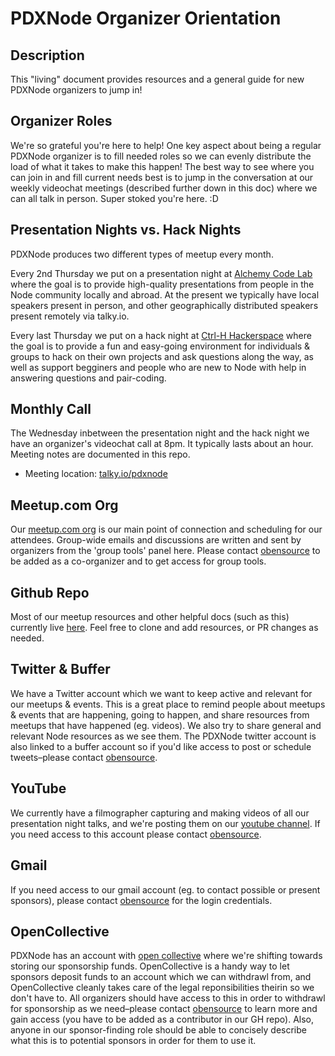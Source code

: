 # PDXNode Organizer Orientation

## Description

This "living" document provides resources and a general guide for new PDXNode organizers to jump in!

## Organizer Roles

We're so grateful you're here to help! One key aspect about being a regular PDXNode organizer is to fill needed roles so we can evenly distribute the load of what it takes to make this happen! The best way to see where you can join in and fill current needs best is to jump in the conversation at our weekly videochat meetings (described further down in this doc) where we can all talk in person. Super stoked you're here. :D

## Presentation Nights vs. Hack Nights

PDXNode produces two different types of meetup every month.

Every 2nd Thursday we put on a presentation night at [Alchemy Code Lab](https://www.alchemycodelab.com/) where the goal is to provide high-quality presentations from people in the Node community locally and abroad. At the present we typically have local speakers present in person, and other geographically distributed speakers present remotely via talky.io.

Every last Thursday we put on a hack night at [Ctrl-H Hackerspace](http://pdxhackerspace.org/) where the goal is to provide a fun and easy-going environment for individuals & groups to hack on their own projects and ask questions along the way, as well as support begginers and people who are new to Node with help in answering questions and pair-coding.

## Monthly Call

The Wednesday inbetween the presentation night and the hack night we have an organizer's videochat call at 8pm. It typically lasts about an hour. Meeting notes are documented in this repo.

* Meeting location: [talky.io/pdxnode](https://talky.io/pdxnode)

## Meetup.com Org

Our [meetup.com org](https://www.meetup.com/pdxnode/) is our main point of connection and scheduling for our attendees. Group-wide emails and discussions are written and sent by organizers from the 'group tools' panel here. Please contact [obensource](https://twitter.com/obensource) to be added as a co-organizer and to get access for group tools.

## Github Repo

Most of our meetup resources and other helpful docs (such as this) currently live [here](https://github.com/PDXNode/pdxnode). Feel free to clone and add resources, or PR changes as needed.

## Twitter & Buffer

We have a Twitter account which we want to keep active and relevant for our meetups & events. This is a great place to remind people about meetups & events that are happening, going to happen, and share resources from meetups that have happened (eg. videos). We also try to share general and relevant Node resources as we see them. The PDXNode twitter account is also linked to a buffer account so if you'd like access to post or schedule tweets–please contact [obensource](https://twitter.com/obensource).

## YouTube

We currently have a filmographer capturing and making videos of all our presentation night talks, and we're posting them on our [youtube channel](https://www.youtube.com/channel/UCI8MIw5A7ALtIvNHsrYJbjg). If you need access to this account please contact [obensource](https://twitter.com/obensource).

## Gmail

If you need access to our gmail account (eg. to contact possible or present sponsors), please contact [obensource](https://twitter.com/obensource) for the login credentials.

## OpenCollective

PDXNode has an account with [open collective](https://opencollective.com/pdxnode) where we're shifting towards storing our sponsorship funds. OpenCollective is a handy way to let sponsors deposit funds to an account which we can withdrawl from, and OpenCollective cleanly takes care of the legal reponsibilities theirin so we don't have to. All organizers should have access to this in order to withdrawl for sponsorship as we need–please contact [obensource](https://twitter.com/obensource) to learn more and gain access (you have to be added as a contributor in our GH repo). Also, anyone in our sponsor-finding role should be able to concisely describe what this is to potential sponsors in order for them to use it.
